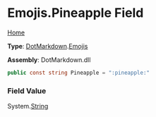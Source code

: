 # Emojis\.Pineapple Field

[Home](../../../README.md)

**Type**: [DotMarkdown](../../README.md)\.[Emojis](../README.md)

**Assembly**: DotMarkdown\.dll

```csharp
public const string Pineapple = ":pineapple:"
```

### Field Value

System\.[String](https://docs.microsoft.com/en-us/dotnet/api/system.string)